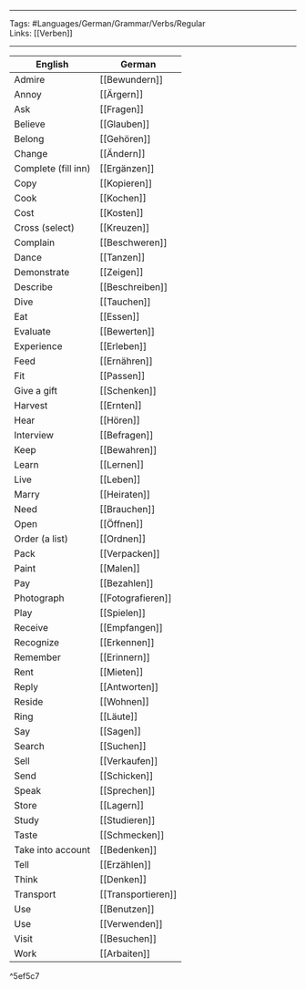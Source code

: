 ___
Tags: #Languages/German/Grammar/Verbs/Regular  
Links: [[Verben]]
___
English | German
------------ | ------------
Admire | [[Bewundern]]
Annoy | [[Ärgern]]
Ask | [[Fragen]]
Believe | [[Glauben]]
Belong | [[Gehören]]
Change | [[Ändern]]
Complete (fill inn) | [[Ergänzen]]
Copy | [[Kopieren]]
Cook | [[Kochen]]
Cost | [[Kosten]]
Cross (select) | [[Kreuzen]]
Complain | [[Beschweren]]
Dance | [[Tanzen]]
Demonstrate | [[Zeigen]]
Describe | [[Beschreiben]]
Dive | [[Tauchen]]
Eat | [[Essen]]
Evaluate | [[Bewerten]]
Experience | [[Erleben]]
Feed | [[Ernähren]]
Fit | [[Passen]]
Give a gift | [[Schenken]]
Harvest | [[Ernten]]
Hear | [[Hören]]
Interview | [[Befragen]]
Keep | [[Bewahren]]
Learn | [[Lernen]]
Live | [[Leben]]
Marry | [[Heiraten]]
Need | [[Brauchen]]
Open | [[Öffnen]]
Order (a list) | [[Ordnen]]
Pack | [[Verpacken]]
Paint | [[Malen]]
Pay | [[Bezahlen]]
Photograph | [[Fotografieren]]
Play | [[Spielen]]
Receive | [[Empfangen]]
Recognize | [[Erkennen]]
Remember | [[Erinnern]]
Rent | [[Mieten]]
Reply | [[Antworten]]
Reside | [[Wohnen]]
Ring | [[Läute]]
Say | [[Sagen]]
Search | [[Suchen]]
Sell | [[Verkaufen]]
Send | [[Schicken]]
Speak | [[Sprechen]]
Store | [[Lagern]]
Study | [[Studieren]]
Taste | [[Schmecken]]
Take into account | [[Bedenken]]
Tell | [[Erzählen]]
Think  | [[Denken]]
Transport | [[Transportieren]]
Use | [[Benutzen]]
Use | [[Verwenden]]
Visit | [[Besuchen]]
Work | [[Arbaiten]]

^5ef5c7